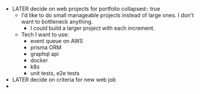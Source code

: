 - LATER decide on web projects for portfolio
  collapsed:: true
	- I'd like to do small manageable projects instead of large ones. I don't want to bottleneck anything.
		- I could build a larger project with each increment.
	- Tech I want to use:
		- event queue on AWS
		- prisma ORM
		- graphql api
		- docker
		- k8s
		- unit tests, e2e tests
- LATER decide on criteria for new web job
-